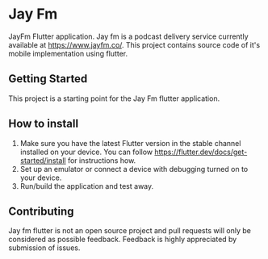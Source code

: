 # Jay Fm

JayFm Flutter application. Jay fm is a podcast delivery service currently available at https://www.jayfm.co/. This project contains source code of it's mobile implementation using flutter. 

## Getting Started

This project is a starting point for the Jay Fm flutter application.

## How to install
1. Make sure you have the latest Flutter version in the stable channel installed on your device. You can follow https://flutter.dev/docs/get-started/install for instructions how.
2. Set up an emulator or connect a device with debugging turned on to your device.
3. Run/build the application and test away.


## Contributing
Jay fm flutter is not an open source project and pull requests will only be considered as possible feedback. Feedback is highly appreciated by submission of issues.



